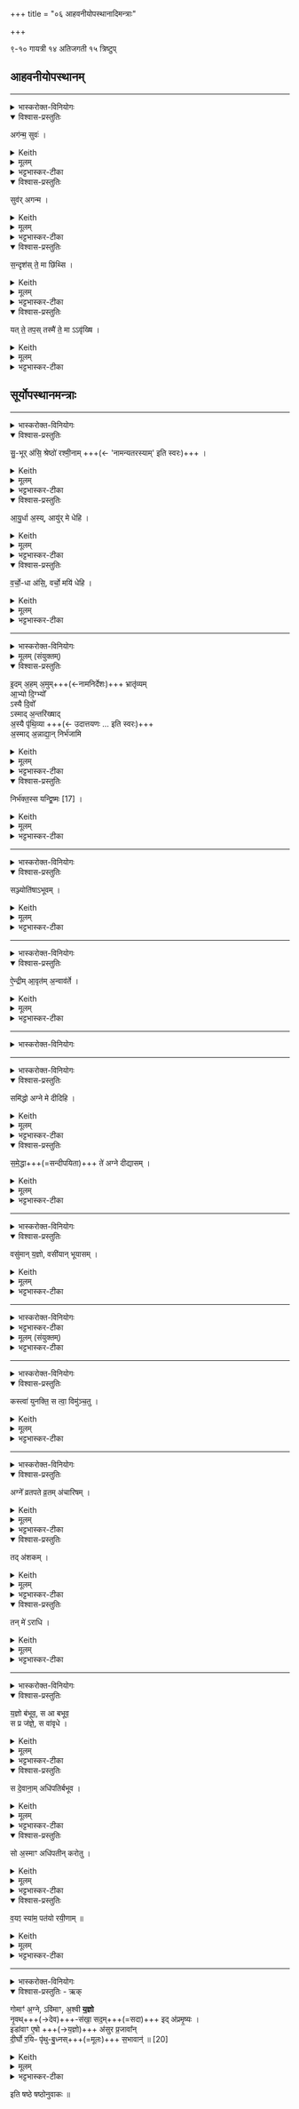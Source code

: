 +++
title = "०६ आहवनीयोपस्थानादिमन्त्राः"

+++

९-१० गायत्री
१४ अतिजगती
१५ त्रिष्टुप्

## आहवनीयोपस्थानम्
_______
<details><summary>भास्करोक्त-विनियोगः</summary>

1आहवनीयम् उपतिष्ठते - अगन्मेति ॥ 
</details>


<details open><summary>विश्वास-प्रस्तुतिः</summary>

अग॑न्म॒ सुवः॑ ।
</details>

<details><summary>Keith</summary>

We have come to the heaven; 
</details>


<details><summary>मूलम्</summary>

अग॑न्म॒ सुवः॑ ।
</details>

<details><summary>भट्टभास्कर-टीका</summary>

सुवस्स्वर्गमगन्म गमिष्यामः, गम्यास्म वा, सर्वेपि वयं सपुत्रपौत्राः । छान्दसो लुङ्, 'मन्त्रे घस' इति च्लेर्लुक् ।
</details>

<details open><summary>विश्वास-प्रस्तुतिः</summary>

सुव॑र् अगन्म ।
</details>

<details><summary>Keith</summary>

to the heaven we have come.
</details>

<details><summary>मूलम्</summary>

सुव॑रगन्म ।
</details>

<details><summary>भट्टभास्कर-टीका</summary>

स्वर्गे भोक्तव्यानि भुक्त्वा पश्चात्सुवः सुष्ठु अरणीयं आदित्यान्तरपुरुषं मुक्तिस्थानमगन्म गमिष्यामः गम्यास्म वा । स एव लुङ् । पूर्वाभिधानेन पूर्वस्मादस्याभ्यर्हितत्वं द्योतयति ।
</details>

<details open><summary>विश्वास-प्रस्तुतिः</summary>

स॒न्दृश॑स् ते॒ मा छि॑थ्सि ।
</details>

<details><summary>Keith</summary>

May I not be cut off from seeing thee; 
</details>


<details><summary>मूलम्</summary>

स॒न्दृश॑स्ते॒ मा छि॑थ्सि ।
</details>

<details><summary>भट्टभास्कर-टीका</summary>

तदर्थमहं तव सन्दृशः सन्दर्शनात् अनुध्यानलक्षणात् मा छित्सि आछेद्यो मा भूवम् । आत्माभिप्रायमेकवचनम् । आत्मनोऽच्छेदनस्य सवार्थसाधनत्वात् ।
</details>

<details open><summary>विश्वास-प्रस्तुतिः</summary>

यत् ते॒ तप॒स् तस्मै॑ ते॒ मा ऽऽवृ॑ख्षि ।
</details>

<details><summary>Keith</summary>

what heat is thine, to that of thee may I not be brought low.
</details>


<details><summary>मूलम्</summary>

यत्ते॒ तप॒स्तस्मै॑ ते॒ माऽऽवृ॑ख्षि ।
</details>

<details><summary>भट्टभास्कर-टीका</summary>

किञ्च - यत्ते त्वदर्थं तपः कर्म यागादि तस्मै तदर्थं ते तव प्रसादात् तत एव वा सन्दृशः मा वृक्षि मा विवर्ज्यो भूयासम् । वृजी वर्जने । यद्वा - व्रश्चनीयो मा भूवं, त्वत्परिचरणव्यापारो यथा मा विच्छेदि तथानुध्यातुमर्हसीति ॥
</details>

## सूर्योपस्थानमन्त्राः
_______
<details><summary>भास्करोक्त-विनियोगः</summary>

2आदित्यमुपतिष्ठते - सुभूरिति ॥ 
</details>


<details open><summary>विश्वास-प्रस्तुतिः</summary>

सु॒-भूर् अ॑सि॒ श्रेष्ठो॑ रश्मी॒नाम् +++(← 'नामन्यतरस्याम्' इति स्वरः)+++  ।
</details>


<details><summary>Keith</summary>

Thou art good, the best of rays, 
</details>


<details><summary>मूलम्</summary>

सु॒भूर॑सि॒ श्रेष्ठो॑ रश्मी॒नाम्   ।
</details>

<details><summary>भट्टभास्कर-टीका</summary>

सुष्टु भवति उदेतीति सुभूः शोभनभवनोसि सर्वबोधकामाभिमतत्वात् । सुष्ठु भावंयतीति वा सुभूः । 'बहुलं संज्ञाछन्दसोः' इति णिलुक्, 'कृदुत्तरपदप्रकृतिस्वरत्वम्, बहुव्रीहित्वेन 'नञ्सुभ्याम्' इत्युत्तरपदान्तोदात्तत्वम् । ईदृशोसि हे भगवन्निति ।

किञ्च - श्रेष्ठः प्रशस्यतरः श्रेष्ठो रश्मीनां रश्मिमतामग्निचन्द्रतारादीनां मध्ये, तेषामपि वा, प्रशस्यतमः । 'नामन्यतरस्याम्' इति नाम उदात्तत्वम् ।
</details>

<details open><summary>विश्वास-प्रस्तुतिः</summary>

आ॒यु॒र्धा अ॒स्य्, आयु॑र् मे धेहि ।
</details>

<details><summary>Keith</summary>

thou art life-bestowing, bestow life  
upon me
</details>


<details><summary>मूलम्</summary>

आ॒यु॒र्धा अ॒स्यायु॑र्मे धेहि ।
</details>

<details><summary>भट्टभास्कर-टीका</summary>

आयुर्धाः आयुषो धाता दातासि । स त्वं मे मम आयुर्धेहि देहि ।
</details>

<details open><summary>विश्वास-प्रस्तुतिः</summary>

व॒र्चो॒-धा अ॑सि॒, वर्चो॒ मयि॑ धेहि ।
</details>

<details><summary>Keith</summary>

thou art radiance-bestowing, bestow radiance upon me.
</details>

<details><summary>मूलम्</summary>

व॒र्चो॒धा अ॑सि॒ वर्चो॒ मयि॑ धेहि ।
</details>

<details><summary>भट्टभास्कर-टीका</summary>

वर्चोधाः वर्चसो बलस्य धाता स्थापयिता चासि त्वं मयि वर्चो धेहि स्थापय ॥
</details>

_______
<details><summary>भास्करोक्त-विनियोगः</summary>

सर्वतो भ्रातृव्यं निर्भजति - इदमहमिति ॥ 
</details>

<details><summary>मूलम् (संयुक्तम्)</summary>

इ॒दम॒हम॒मुम्भ्रातृ॑व्यमा॒भ्यो दि॒ग्भ्यो᳚ऽस्यै दि॒वो᳚ऽस्माद॒न्तरि॑ख्षाद॒स्यै पृ॑थि॒व्या अ॒स्माद॒न्नाद्या॒न्निर्भ॑जामि॒ निर्भ॑क्त॒स्स यन्द्वि॒ष्मः । [17] 
</details>

<details open><summary>विश्वास-प्रस्तुतिः</summary>

इ॒दम् अ॒हम् अ॒मुम्+++(←नामनिर्देशः)+++ भ्रातृ॑व्यम्  
आ॒भ्यो दि॒ग्भ्यो᳚  
ऽस्यै दि॒वो᳚  
ऽस्माद् अ॒न्तरि॑ख्षाद्  
अ॒स्यै पृ॑थि॒व्या +++(← उदात्तयणः … इति स्वरः)+++  
अ॒स्माद् अ॒न्नाद्या॒न् निर्भ॑जामि
</details>

<details><summary>Keith</summary>

Here do I exclude my enemy, N. N., from these quarters, this sky, this atmosphere, this earth, this food. 
</details>


<details><summary>मूलम्</summary>

इ॒दम॒हम॒मुम्भ्रातृ॑व्यमा॒भ्यो दि॒ग्भ्यो᳚ऽस्यै दि॒वो᳚ऽस्माद॒न्तरि॑ख्षाद॒स्यै पृ॑थि॒व्या अ॒स्माद॒न्नाद्या॒न्निर्भ॑जामि
</details>

<details><summary>भट्टभास्कर-टीका</summary>

इदमिति क्रियाविशेषणम् । इदं निर्भजाम ।

अमुमिति भ्रातृव्याणां सामान्येन निर्देशः । विशेषनामानि च त[भ]दन्तादीन्यत्र निर्देष्टव्यानि । अमुं भ्रातृव्यं सपत्नम् । 'व्यन् सपत्ने' ।

आभ्यस्सर्वाभ्योपि दिग्भ्यो निर्भजामीति भविष्यति । 'ऊडिदम्' इतीदमः पञ्चम्युदात्ता । 'सावेकाचः' इति दिग्भ्यः, अस्यास्तु 'स्वरितो वानुदाते पदादौ' इति संहितायामेकादेशस्य स्वरितत्वम् ।


अस्यै अस्या दिवः द्युलोकात् । पञ्चम्यर्थे चतुर्थी । पूर्ववद्विभक्तेरुदात्तत्वं; अन्वादेशाभावात् । पूर्वत्र इदमो विभक्त्युदात्तत्वमेव ।

अस्मादन्तरिक्षात् । गतम् ।   

अस्यै पृथिव्या इति । 'उदात्तयणः' इति पञ्चम्युदात्ता ।

अस्मात्  +++(अनन्वयोत्र)+++  प्तसिद्धादन्नाद्यात् अन्नस्यादनमन्नाद्यम्। अन्नमेव वात्तव्यमन्नाद्यम् । छान्दसो यत् । निर्भजामि निर्वासयामि । 
</details>

<details open><summary>विश्वास-प्रस्तुतिः</summary>

निर्भ॑क्त॒स्स यन्द्वि॒ष्मः [17] ।
</details>

<details><summary>Keith</summary>

Excluded is he whom we hate [1].
</details>

<details><summary>मूलम्</summary>

निर्भ॑क्त॒स्स यन्द्वि॒ष्मः [17] ।
</details>

<details><summary>भट्टभास्कर-टीका</summary>

ततश्च स निर्भक्तः दूरीकृतः यं च वयं द्विष्म इति । गतम् ॥
</details>


_______
<details><summary>भास्करोक्त-विनियोगः</summary>

4आत्मानम् अभिमृशति - सं ज्योतिषेति ॥ 
</details>



<details open><summary>विश्वास-प्रस्तुतिः</summary>

सञ्ज्योति॑षाऽभूवम् ।
</details>

<details><summary>Keith</summary>

I have been united with the light.
</details>


<details><summary>मूलम्</summary>

सञ्ज्योति॑षाऽभूवम् ।
</details>

<details><summary>भट्टभास्कर-टीका</summary>

ज्योतिषा दीप्त्याहं समभूवमेकीभूतोस्मीति । छान्दसो वा लुङ् । कृतकर्माहमादित्यस्य परमेण वा ज्योतिषा एकीभूयसमिति । यद्वा - 'आशंसायां भूतवच्च' इति भविष्यति लुङ् । इदानीमेव ज्योतिषा सम्भविष्यामीति ॥
</details>

_______
<details><summary>भास्करोक्त-विनियोगः</summary>

5उदङ्पर्यावर्तते - ऐन्द्रीमिति ॥ 
</details>

<details open><summary>विश्वास-प्रस्तुतिः</summary>

ऐ॒न्द्रीम् आ॒वृत॑म् अ॒न्वाव॑र्ते ।
</details>

<details><summary>Keith</summary>

I turn the turning of Indra.
</details>

<details><summary>मूलम्</summary>

ऐ॒न्द्रीमा॒वृत॑म॒न्वाव॑र्ते ।
</details>

<details><summary>भट्टभास्कर-टीका</summary>

**ऐन्द्रीम् आवृतम्** आवृत्तिं पर्यावृत्ति अहमन्वावर्तेनुगन्तास्मि । इन्द्रेण पूर्वकृतामनु पश्चादहमनुवर्ते । यद्वा - लक्षणेऽनोः कर्मप्रवचनीयत्वम्, ऐन्द्र्यावृत्त्या इयमावृत्तिर्लक्ष्यत इति । इन्द्र आदित्यः । 'असौ वा आदित्य इन्द्रः' इत्यादि ब्राह्मणम् ॥
</details>

_______
<details><summary>भास्करोक्त-विनियोगः</summary>

6उपीतष्ठते - समहमिति ॥ 
</details>

<div class="js_include" url="/vedAH_yajuH/taittirIyam/saMhitA/yajuH/sarva-prastutiH/1/6_aiShTika-yAjamAnAdi/06_AhavanIyopasthAnAdimantrAH/samaham_prajayA.md"  newLevelForH1="5" includeTitle="false"> </div>  


_______
<details><summary>भास्करोक्त-विनियोगः</summary>

7समिधमादधाति - समिद्ध इति ॥ 
</details>

<details open><summary>विश्वास-प्रस्तुतिः</summary>

समि॑द्धो अग्ने मे दीदिहि ।
</details>

<details><summary>Keith</summary>

Kindled, O Agni, shine for me; 
</details>

<details><summary>मूलम्</summary>

समि॑द्धो अग्ने मे दीदिहि ।
</details>

<details><summary>भट्टभास्कर-टीका</summary>

हे अग्ने समिद्धः अनया समिधा सम्यग्दीपितः । कर्मणि निष्ठा, श्वीदितो निष्ठायाम्' इतीट्प्रतिषेधः, 'गतिरनन्तरः' इति पूर्वदप्रकृतिस्वरत्वम् । स त्वं मे मदर्थे दीदिहि दीप्यस्व । दीदितिर्दीप्तिकर्मा छान्दसः ।
</details>

<details open><summary>विश्वास-प्रस्तुतिः</summary>

स॒मे॒द्धा+++(=सन्दीपयिता)+++ ते॑ अग्ने दीद्यासम् ।
</details>

<details><summary>Keith</summary>

kindling thee, O Agni, may I shine.
</details>

<details><summary>मूलम्</summary>

स॒मे॒द्धा ते॑ अग्ने दीद्यासम् ।
</details>

<details><summary>भट्टभास्कर-टीका</summary>

अहं च **ते समेद्धा** सन्दीपयिता । इडभावानुनासिकलोपौ छान्दसौ । सोहं त्वदर्थमेव दीद्यासं दीधिषीय । धातोरन्तलोपश्छान्दसः ॥
</details>

_______
<details><summary>भास्करोक्त-विनियोगः</summary>

8उपतिष्ठते - वसुमानिति ॥ 
</details>



<details open><summary>विश्वास-प्रस्तुतिः</summary>

वसु॑मान् य॒ज्ञो, वसी॑यान् भूयासम् ।
</details>

<details><summary>Keith</summary>

Be rich the sacrifice; may I be rich.  
</details>

<details><summary>मूलम्</summary>

वसु॑मान् य॒ज्ञो वसी॑यान्भूयासम् ।
</details>

<details><summary>भट्टभास्कर-टीका</summary>

अयं यज्ञः त्वत्प्रसादाद्वसुमान्धनवान् प्रशस्तैरेव बहुभिर्धनैस्तद्वान् । प्रसिद्धमिदम् । अहमपि त्वत्प्रसादाद्वसीयान् ततोपि वसुमत्तरोहं भूयासम् । वसुमच्छब्दादीयसुनि 'विन्मतोर्लुक्' 'टेः' इति टिलोपः ॥
</details>

_______
<details><summary>भास्करोक्त-विनियोगः</summary>

9-10गार्हपत्यमुपतिष्ठते - अग्न आयूंषीति गायत्रीभ्याम् ॥ 
</details>


<div class="js_include" url="/vedAH_Rk/shAkalam/saMhitA/vishvAsa-prastutiH/09/066/19_agna_AyUMShi.md"  newLevelForH1="5" includeTitle="false"> </div>  

<div class="js_include" url="/vedAH_Rk/shAkalam/saMhitA/sarvASh_TIkAH/09/066/19_agna_AyUMShi.md"  newLevelForH1="5" includeTitle="false"> </div>

<div class="js_include" url="/vedAH_Rk/shAkalam/saMhitA/mUlam/09/066/19_agna_AyUMShi.md"  newLevelForH1="5" includeTitle="false"> </div>

<div class="js_include" url="/vedAH_Rk/shAkalam/saMhitA/vishvAsa-prastutiH/09/066/21_agne_pavasva.md"  newLevelForH1="5" includeTitle="false"> </div>  

<div class="js_include" url="/vedAH_Rk/shAkalam/saMhitA/sarvASh_TIkAH/09/066/21_agne_pavasva.md"  newLevelForH1="5" includeTitle="false"> </div>  


<details><summary>भट्टभास्कर-टीका</summary>

व्याख्याते चैते 'त्वमग्ने रुद्रः' इत्यत्र । 
</details>


<details><summary>मूलम् (संयुक्तम्)</summary>

अग्ने॑ गृहपते सुगृहप॒तिर॒हन्त्वया॑ गृ॒हप॑तिना भूयासꣳ सुगृहप॒तिर्मया॒ त्वङ्गृ॒हप॑तिना भूयाश्श॒तꣳ हिमा॒स्तामा॒शिष॒मा शा॑से॒ तन्त॑वे॒ ज्योति॑ष्मती॒न्तामा॒शिष॒माशा॑से॒ऽमुष्मै॒ ज्योति॑ष्मती॒ङ्कस्त्वा॑ युनक्ति॒ स त्वा॒ विमु॑ञ्च॒त्वग्ने᳚ व्रतपते व्र॒तम॑चारिष॒न्तद॑शक॒न्तन्मे॑ऽराधि य॒ज्ञो ब॑भूव॒ स आ [19]ब॒भू॒व॒ स प्र ज॑ज्ञे॒ स वा॑वृधे । 
</details>


<div class="js_include" url="/vedAH_yajuH/taittirIyam/saMhitA/yajuH/sarva-prastutiH/1/5_punarAdheyAdi/06_gArhapatyAhavanIyayor_upasthAnamantrAH/agne_gRhapate.md"  newLevelForH1="5" includeTitle="false"> </div>  

<details><summary>भट्टभास्कर-टीका</summary>

11अत्रैव 'अग्ने गृहपते' इत्यादि यजुर् व्याख्यातं - अग्न्युपस्थाने 'सं पश्यामि' इत्यत्र ॥ 
</details>

_______
<details><summary>भास्करोक्त-विनियोगः</summary>

12यज्ञं विमुञ्चति - कस्त्वेति ॥ 
</details>


<details open><summary>विश्वास-प्रस्तुतिः</summary>

कस्त्वा॑ युनक्ति॒ स त्वा॒ विमु॑ञ्च॒तु ।
</details>

<details><summary>Keith</summary>

Who yoketh thee? Let him set thee free.
</details>

<details><summary>मूलम्</summary>

कस्त्वा॑ युनक्ति॒ स त्वा॒ विमु॑ञ्च॒तु ।
</details>

<details><summary>भट्टभास्कर-टीका</summary>

कः प्रजापतिस्त्वां युनक्ति, अतस्स एव त्वां विमुञ्चतु हे यज्ञ स एव त्वां विमोक्तुं चार्हतीति ॥
</details>

_______
<details><summary>भास्करोक्त-विनियोगः</summary>

13समिध आदधाति, व्रतं च विमुञ्चति - अग्ने व्रतपत इति ॥ 
</details>

<details open><summary>विश्वास-प्रस्तुतिः</summary>

अग्ने᳚ व्रतपते व्र॒तम् अ॑चारिषम् ।
</details>

<details><summary>Keith</summary>

O Agni, lord of vows, I have performed my vow; 
</details>


<details><summary>मूलम्</summary>

अग्ने᳚ व्रतपते व्र॒तम॑चारिषम् ।
</details>

<details><summary>भट्टभास्कर-टीका</summary>

हे अग्ने व्रतानां पातः त्वत्प्रसादाद्व्रतमचारिषं यथाशक्त्यनुष्ठितवानस्मि ।
</details>

<details open><summary>विश्वास-प्रस्तुतिः</summary>

तद् अ॑शकम् ।
</details>

<details><summary>Keith</summary>

for that I have had strength; 
</details>


<details><summary>मूलम्</summary>

तद॑शकम् ।
</details>

<details><summary>भट्टभास्कर-टीका</summary>

त्वत्प्रसादात्तदशकं तत्प्रसाधयितुं शक्त एवाभूवम् । एतेन वैगुण्याभावः प्रतिपादितः ।
</details>

<details open><summary>विश्वास-प्रस्तुतिः</summary>

तन् मे॑ ऽराधि ।
</details>

<details><summary>Keith</summary>

that hath been accomplished by me.
</details>

<details><summary>मूलम्</summary>

तन्मे॑ऽराधि ।
</details>

<details><summary>भट्टभास्कर-टीका</summary>

प्रसाधितत्वादेव तन्मे व्रतमराधि सिद्धमभूत् । एतेन फलसम्पत्तिरुक्ता ॥
</details>

_______
<details><summary>भास्करोक्त-विनियोगः</summary>

14यज्ञस्य पुनरालम्भं जपति - यज्ञो बभूवेति । 
</details>


<details open><summary>विश्वास-प्रस्तुतिः</summary>

य॒ज्ञो ब॑भूव॒, स आ बभूव॒   
स प्र ज॑ज्ञे॒, स वा॑वृधे ।
</details>

<details><summary>Keith</summary>

The sacrifice hath become, it hath [3] come into being,  
It hath been born, it hath waxed great;  
</details>


<details><summary>मूलम्</summary>

य॒ज्ञो ब॑भूव॒ स आ [19] ब॒भू॒व॒   
स प्र ज॑ज्ञे॒ स वा॑वृधे ।
</details>

<details><summary>भट्टभास्कर-टीका</summary>

इयं पञ्चपदा जगती ॥ यज्ञोयं बभूव निवृत्तोभूत् । स आबभूव स निर्वृत्तोस्माकमावृत्त्या भवतु पुनःपुनर्भवतु । छान्दसो लिट् । स प्रजज्ञे प्रजातः प्रज्ञातो वास्तु प्रसिद्धोस्तु । स वावृधे स प्रसिद्धो वर्धताम् । 'तुजादीनाम्' इत्यभ्यासस्य दीर्घत्वम् ।
</details>

<details open><summary>विश्वास-प्रस्तुतिः</summary>

स दे॒वाना॒म् अधि॑पतिर्बभूव ।   
</details>

<details><summary>Keith</summary>

It hath become the overlord of the gods,  
</details>

<details><summary>मूलम्</summary>

स दे॒वाना॒मधि॑पतिर्बभूव ।   
</details>

<details><summary>भट्टभास्कर-टीका</summary>

स च प्रसिद्धो देवानामधिपतिहेतुत्वादधिपतिः अधिकं पालयिता भवतु ।
</details>

<details open><summary>विश्वास-प्रस्तुतिः</summary>

सो अ॒स्माꣳ अधि॑पतीन् करोतु  ।
</details>

<details><summary>Keith</summary>

May it make us overlords,  
</details>


<details><summary>मूलम्</summary>

सो अ॒स्माꣳ अधि॑पतीन्करोतु  ।
</details>

<details><summary>भट्टभास्कर-टीका</summary>

स तादृशस्सन्नस्मानप्यधिपतीन् मनुष्याणामधिकं पालयितॄन् करोतु ।
</details>

<details open><summary>विश्वास-प्रस्तुतिः</summary>

व॒यꣵ स्या॑म॒ पत॑यो रयी॒णाम्  ॥
</details>

<details><summary>Keith</summary>

May we be lords of wealth.
</details>

<details><summary>मूलम्</summary>

व॒यꣵ स्या॑म॒ पत॑यो रयी॒णाम्  ॥
</details>

<details><summary>भट्टभास्कर-टीका</summary>

तदर्थं वयं रयीणां धनानां पतयस्स्वामिनस्स्याम भवेम । पूर्व्ववन्नाम उदात्तत्वम् ॥
</details>

_______
<details><summary>भास्करोक्त-विनियोगः</summary>

15प्राङुत्क्रम्य गोमतीं जपति - गोमानिति त्रिष्टुभा ॥ 
</details>


<details open><summary>विश्वास-प्रस्तुतिः - ऋक्</summary>

गोमाꣳ॑ अ॒ग्ने, ऽवि॑माꣳ, अ॒श्वी **य॒ज्ञो**  
नृ॒वथ्+++(→देव)+++-स॑खा॒ सद॒म्+++(=सदा)+++ इद् अ॑प्रमृ॒ष्यः ।  
इडा॑वाꣳ ए॒षो +++(→य॒ज्ञो)+++ अ॑सुर प्र॒जावा᳚न्  
दी॒र्घो र॒यिᳶ पृ॑थु-बु॒ध्नस्+++(=मूलः)+++ स॒भावान्॑ ॥ [20]
</details>

<details><summary>Keith</summary>

Rich in cattle, in sheep, O Agni, in horses, is the sacrifice,  
With manly companions, ever unalterable;  
Rich in food is this, O Asura, rich in offspring,  
Enduring wealth, deep based and rich in houses.
</details>


<details><summary>मूलम्</summary>

गोमाꣳ॑ अ॒ग्नेऽवि॑माꣳ अ॒श्वी य॒ज्ञो नृ॒वथ्स॑खा॒ सद॒मिद॑प्रमृ॒ष्यः ।  
इडा॑वाꣳ ए॒षो अ॑सुर प्र॒जावा᳚न्दी॒र्घो र॒यिᳶ पृ॑थुबु॒ध्नस्स॒भावान्॑ ॥ [20]
</details>

<details><summary>भट्टभास्कर-टीका</summary>

यज्ञः पुनराभवत्वित्युक्तं, कीदृशः स आभवत्विति स विशेष्यते।  
हे **अग्ने** गोभिर्बहुभिः अविभिर् अश्वैश् च तद्-वान् **नृवत्-सखा** मनुष्यवन्तो देवास् सखायो यस्य तादृशः । छान्दसम्मतुपो वत्वम् । **सदम् इत्** सदैवाप्रमृष्यः अनभिभवनीयः । 'ऋदुपधाच्चाकॢपिचृतेः' इति क्यप्, 'ययतोश्चातदर्थे' इत्युत्तरपदान्तोदात्तत्वम् । **इडावान्** अन्नवान् । 'दीर्घादटि समानपादे' इति नकारस्य संहितायां रुत्वम् । **प्रजावान्** दीर्घः सन्ततिमान् अविछिन्नः **पृथु-बुध्नः** विस्तीर्ण-मूलः **रयिः** साक्षाद्धनं च सभावान् गृहवान् **एष** ईदृशो यज्ञः पुनःपुनराभवतु आगच्च्छतु कालेकाले **असुर** असुमान् प्राणवान् । मत्वर्थीयो रः, सूलुक् ॥
 
</details>

इति षष्ठे षष्ठोनुवाकः ॥ 
